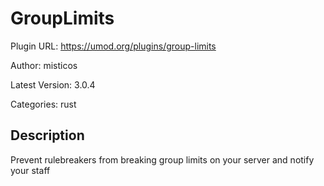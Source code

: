 # GroupLimits

Plugin URL: https://umod.org/plugins/group-limits

Author: misticos

Latest Version: 3.0.4

Categories: rust

## Description

Prevent rulebreakers from breaking group limits on your server and notify your staff
